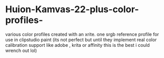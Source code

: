 # Huion-Kamvas-22-plus-color-profiles-

various color profiles created with an xrite. 
one srgb reference profile for use in clipstudio paint (its not perfect but until they implement real color calibration support like adobe , krita or affinity this is the best i could wrench out lol)  
